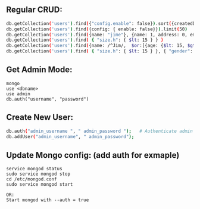 ## Regular CRUD: 
```bash
db.getCollection('users').find({"config.enable": false}).sort({createdDate:1})
db.getCollection('users').find({config: { enable: false}}).limit(50)
db.getCollection('users').find({name: "jime"}, {name: 1, address: 0, email: 1})  # projection response
db.getCollection('users').find( { "size.h": { $lt: 15 } } )
db.getCollection('users').find({name: /^Jim/,  $or:[{age: {$lt: 15, $gte: 5}}, {addr: /new york/}]})
db.getCollection('users').find( { "size.h": { $lt: 15 } }, { "gender": 0} )

```
## Get Admin Mode: 
```
mongo
use <dbname>
use admin
db.auth("username", "password")
```
## Create New User: 
```bash
db.auth("admin_username ", " admin_password ");   # Authenticate admin user
db.addUser("admin_username", " admin_password"); 
```

## Update Mongo config: (add auth for exmaple)
```
service mongod status
sudo service mongod stop
cd /etc/mongod.conf
sudo service mongod start

OR:
Start mongod with --auth = true
```
